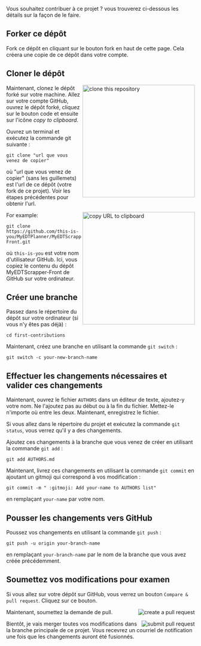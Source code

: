Vous souhaitez contribuer à ce projet ? vous trouverez ci-dessous les détails sur la façon de le faire.
## Forker ce dépôt

Fork ce dépôt en cliquant sur le bouton fork en haut de cette page.
Cela créera une copie de ce dépôt dans votre compte.

## Cloner le dépôt

<img align="right" width="300" src="https://firstcontributions.github.io/assets/Readme/clone.png" alt="clone this repository" />

Maintenant, clonez le dépôt forké sur votre machine. Allez sur votre compte GitHub, ouvrez le dépôt forké, cliquez sur le bouton code et ensuite sur l'icône _copy to clipboard_.

Ouvrez un terminal et exécutez la commande git suivante :

```
git clone "url que vous venez de copier"
```

où "url que vous venez de copier" (sans les guillemets) est l'url de ce dépôt (votre fork de ce projet). Voir les étapes précédentes pour obtenir l'url.

<img align="right" width="300" src="https://firstcontributions.github.io/assets/Readme/copy-to-clipboard.png" alt="copy URL to clipboard" />

For example:

```
git clone https://github.com/this-is-you/MyEDTPlanner/MyEDTScrapper-Front.git
```

où `this-is-you` est votre nom d'utilisateur GitHub. Ici, vous copiez le contenu du dépôt MyEDTScrapper-Front de GitHub sur votre ordinateur.

## Créer une branche

Passez dans le répertoire du dépôt sur votre ordinateur (si vous n'y êtes pas déjà) :

```
cd first-contributions
```

Maintenant, créez une branche en utilisant la commande `git switch` :

```
git switch -c your-new-branch-name
```

## Effectuer les changements nécessaires et valider ces changements

Maintenant, ouvrez le fichier `AUTHORS` dans un éditeur de texte, ajoutez-y votre nom. Ne l'ajoutez pas au début ou à la fin du fichier. Mettez-le n'importe où entre les deux. Maintenant, enregistrez le fichier.



Si vous allez dans le répertoire du projet et exécutez la commande `git status`, vous verrez qu'il y a des changements.

Ajoutez ces changements à la branche que vous venez de créer en utilisant la commande `git add` :

```
git add AUTHORS.md
```
Maintenant, livrez ces changements en utilisant la commande `git commit` en ajoutant un gitmoji qui correspond à vos modification   :

```
git commit -m " :gitmoji: Add your-name to AUTHORS list"
```

en remplaçant `your-name` par votre nom.

## Pousser les changements vers GitHub

Poussez vos changements en utilisant la commande `git push` :

```
git push -u origin your-branch-name
```

en remplaçant `your-branch-name` par le nom de la branche que vous avez créée précédemment.

## Soumettez vos modifications pour examen

Si vous allez sur votre dépôt sur GitHub, vous verrez un bouton `Compare & pull request`. Cliquez sur ce bouton.

<img style="float: right;" src="https://firstcontributions.github.io/assets/Readme/compare-and-pull.png" alt="create a pull request" />

Maintenant, soumettez la demande de pull.

<img style="float: right;" src="https://firstcontributions.github.io/assets/Readme/submit-pull-request.png" alt="submit pull request" />

Bientôt, je vais merger toutes vos modifications dans la branche principale de ce projet. Vous recevrez un courriel de notification une fois que les changements auront été fusionnés.
